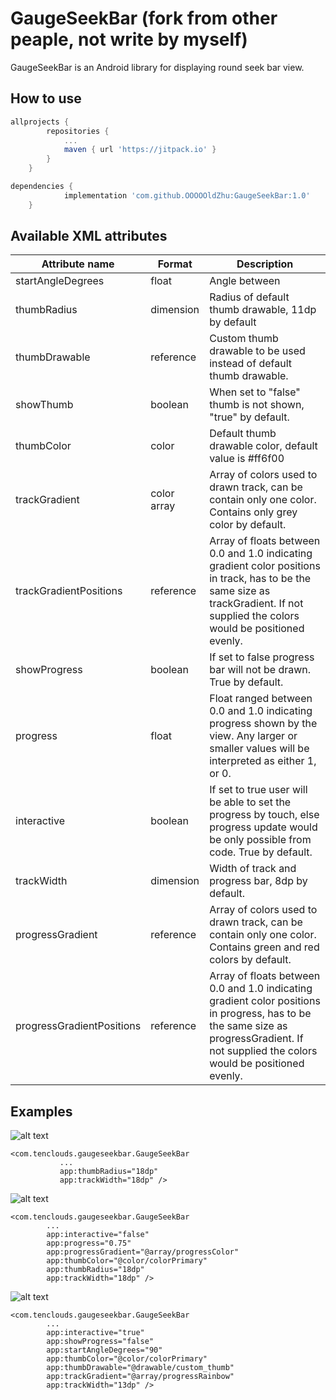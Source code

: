 # GaugeSeekBar (fork from other peaple, not write by myself)

GaugeSeekBar is an Android library for displaying round seek bar view.

How to use
----------

```gradle
allprojects {
		repositories {
			...
			maven { url 'https://jitpack.io' }
		}
	}

dependencies {
	        implementation 'com.github.OOOOOldZhu:GaugeSeekBar:1.0'
	}
```

Available XML attributes
------------------------

| Attribute name            | Format      | Description                                                                                                                                                                              |
|---------------------------|-------------|------------------------------------------------------------------------------------------------------------------------------------------------------------------------------------------|
| startAngleDegrees         | float       | Angle between                                                                                                                                                                            |
| thumbRadius               | dimension   | Radius of default thumb drawable, 11dp by default                                                                                                                                        |
| thumbDrawable             | reference   | Custom thumb drawable to be used instead of default thumb drawable.                                                                                                                      |
| showThumb                 | boolean     | When set to "false" thumb is not shown, "true" by default.                                                                                                                               |
| thumbColor                | color       | Default thumb drawable color,  default value is #ff6f00                                                                                                                                  |
| trackGradient             | color array | Array of colors used to drawn track, can be contain only one color. Contains only grey color by default.                                                                                 |
| trackGradientPositions    | reference   | Array of floats between 0.0 and 1.0 indicating gradient color positions in track, has to be the same size as trackGradient. If not supplied the colors would be positioned evenly.       |
| showProgress              | boolean     | If set to false progress bar will not be drawn. True by default.                                                                                                                         |
| progress                  | float       | Float ranged between 0.0 and 1.0 indicating progress shown by the view. Any larger or smaller values will be interpreted as either 1, or 0.                                              |
| interactive               | boolean     | If set to true user will be able to set the progress by touch, else progress update would be only possible from code. True by default.                                                   |
| trackWidth                | dimension   | Width of track and progress bar, 8dp by default.                                                                                                                                         |
| progressGradient          | reference   | Array of colors used to drawn track, can be contain only one color. Contains green and red colors by default.                                                                            |
| progressGradientPositions | reference   | Array of floats between 0.0 and 1.0 indicating gradient color positions in progress, has to be the same size as progressGradient. If not supplied the colors would be positioned evenly. |

Examples
--------

![alt text](https://i.imgur.com/qUrPr98.png)

```
<com.tenclouds.gaugeseekbar.GaugeSeekBar
           ...
           app:thumbRadius="18dp"
           app:trackWidth="18dp" />
```

![alt text](https://i.imgur.com/Tmw1ZHF.png)
```
<com.tenclouds.gaugeseekbar.GaugeSeekBar
        ...
        app:interactive="false"
        app:progress="0.75"
        app:progressGradient="@array/progressColor"
        app:thumbColor="@color/colorPrimary"
        app:thumbRadius="18dp"
        app:trackWidth="18dp" />
```

![alt text](https://i.imgur.com/Zs5Zdys.png)
```
<com.tenclouds.gaugeseekbar.GaugeSeekBar
        ...
        app:interactive="true"
        app:showProgress="false"
        app:startAngleDegrees="90"
        app:thumbColor="@color/colorPrimary"
        app:thumbDrawable="@drawable/custom_thumb"
        app:trackGradient="@array/progressRainbow"
        app:trackWidth="13dp" />
```
